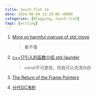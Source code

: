 ```yaml
---
title: touch fish 14
date: 2024-06-04 12:29:00 +0800
categories: [Blogging, touch-fish]
tags: [writing]
---
```


1. [More on harmful overuse of std::move](https://devblogs.microsoft.com/oldnewthing/20240603-00/?p=109842&ocid=oldnewthing_eml_tnp_autoid252_title)
    > 看不懂
2. [c++17引入的函数介绍 std::launder](https://wanghenshui.github.io/2019/04/27/launder)
    > const不可更改，但我可以洗清内存

3. [The Return of the Frame Pointers](https://www.brendangregg.com/blog/2024-03-17/the-return-of-the-frame-pointers.html)

4. [分代GC浅析](http://manistein.club/post/program/garbage-collection/%E5%88%86%E4%BB%A3gc%E6%B5%85%E6%9E%90/)
